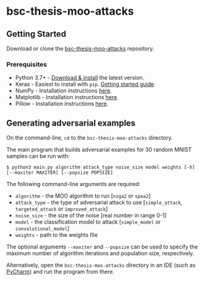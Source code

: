 # bsc-thesis-moo-attacks

## Getting Started

Download or clone the [bsc-thesis-moo-attacks](https://github.com/yetra/bsc-thesis-moo-attacks) repository.

### Prerequisites

* Python 3.7+ - [Download & install](https://www.python.org/downloads/) the latest version.
* Keras - Easiest to install with `pip`. [Getting started guide](https://keras.io/getting_started/).
* NumPy - Installation instructions [here](https://numpy.org/install/).
* Matplotlib - Installation instructions [here](https://matplotlib.org/users/installing.html).
* Pillow - Installation instructions [here](https://pillow.readthedocs.io/en/stable/installation.html).

## Generating adversarial examples

On the command-line, `cd` to the `bsc-thesis-moo-attacks` directory. 

The main program that builds adversarial examples for 30 random MNIST samples can be run with: 
```shell script
$ python3 main.py algorithm attack_type noise_size model weights [-h] [--maxiter MAXITER] [--popsize POPSIZE]
```

The following command-line arguments are required:
* `algorithm` - the MOO algorithm to run [`nsga2` or `spea2`]
* `attack_type` - the type of adversarial attack to use [`simple_attack`, `targeted_attack` or `improved_attack`]
* `noise_size` - the size of the noise [real number in range 0-1]
* `model` - the classification model to attack [`simple_model` or `convolutional_model`]
* `weights` - path to the weights file

The optional arguments `--maxiter` and `--popsize` can be used to specify the maximum number of algorithm iterations and population size, respectively.

Alternatively, open the `bsc-thesis-moo-attacks` directory in an IDE (such as [PyCharm](https://www.jetbrains.com/pycharm/)) and run the program from there.
